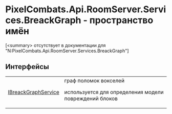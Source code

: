 # PixelCombats.Api.RoomServer.Services.BreackGraph - пространство имён


\[&lt;summary&gt; отсутствует в документации для "N:PixelCombats.Api.RoomServer.Services.BreackGraph"\]



## Интерфейсы
<table>
<tr>
<td><a href="159472c6-af70-ba8c-6969-d4c5345b4c7e">IBreackGraphService</a></td>
<td>граф поломок вокселей <p>используется для определения модели повреждений блоков</p></td></tr>
</table>
